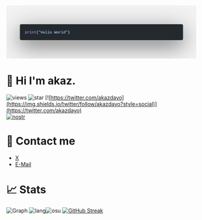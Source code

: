 ![banner](img/hello_world.png)
# 👋 Hi I'm akaz.
![views](https://komarev.com/ghpvc/?username=akazdayo&color=lightgray)
![star](https://img.shields.io/github/stars/akazdayo?style=social)
[![https://twitter.com/akazdayo](https://img.shields.io/twitter/follow/akazdayo?style=social)](https://twitter.com/akazdayo)  
[![nostr](https://nostr-profile.vercel.app/api/profile/1beecee55f69ebc2890403606f28b5e8ebbab23d226730e12b4bf762d29d2162)](https://nosta.me/npub1r0hvae2ld84u9zgyqdsx7294ar4m4v3ayfnnpcftf0mk955ay93qejel3w)

# 📮 Contact me
* [X](https://twitter.com/akazdayo)
* [E-Mail](mailto:akazdayo@odango.app)

# 📈 Stats
![Graph](http://github-profile-summary-cards.vercel.app/api/cards/profile-details?username=akazdayo&theme=zenburn)
![lang](http://github-profile-summary-cards.vercel.app/api/cards/repos-per-language?username=akazdayo&theme=zenburn&exclude=)![osu](https://osu-sig.vercel.app/card?user=akazdayo&mode=std&lang=en&round_avatar=true&animation=true&mini=true&w=667&h=200)
[![GitHub Streak](https://streak-stats.demolab.com/?user=akazdayo)](https://git.io/streak-stats)

